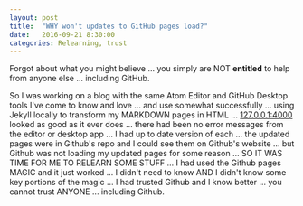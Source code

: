 ```yaml
---
layout: post
title:  "WHY won't updates to GitHub pages load?"
date:   2016-09-21 8:30:00
categories: Relearning, trust
---
```

Forgot about what you might believe ... you simply are NOT **entitled** to help from anyone else ... including GitHub.

So I was working on a blog with the same Atom Editor and GitHub Desktop tools I've come to know and love ... and use somewhat successfully ... using Jekyll locally to transform my MARKDOWN pages in HTML ... [127.0.0.1:4000](http://127.0.0.1:4000) looked as good as it ever does ... there had been no error messages from the editor or desktop app ... I had up to date version of each ... the updated pages were in Github's repo and I could see them on Github's website ... but Github was not loading my updated pages for some reason ... SO IT WAS TIME FOR ME TO RELEARN SOME STUFF ... I had used the Github pages MAGIC and it just worked ... I didn't need to know AND I didn't know some key portions of the magic ... I had trusted Github and I know better ... you cannot trust ANYONE ... including Github.
